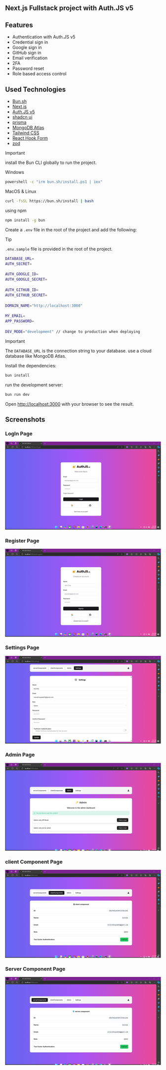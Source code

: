 ## Next.js Fullstack project with Auth.JS v5

## Features
- Authentication with Auth.JS v5
- Credential sign in
- Google sign in
- GitHub sign in
- Email verification
- 2FA
- Password reset
- Role based access control


## Used Technologies
- [Bun.sh](https://bun.sh/)
- [Next.js](https://nextjs.org/)
- [Auth.JS v5](https://authjs.dev/)
- [shadcn ui](https://ui.shadcn.com/)
- [prisma](https://www.prisma.io/)
- [MongoDB Atlas](https://www.mongodb.com/atlas)
- [Tailwind CSS](https://tailwindcss.com/)
- [React Hook Form](https://react-hook-form.com/)
- [zod](https://zod.dev/)

> [!IMPORTANT]
> install the Bun CLI globally to run the project.


Windows
```bash
powershell -c "irm bun.sh/install.ps1 | iex"
```
MacOS & Linux
```bash
curl -fsSL https://bun.sh/install | bash
```
using npm
```bash
npm install -g bun
```

Create a `.env` file in the root of the project and add the following:

> [!TIP]
> `.env.sample` file is provided in the root of the project.


```bash
DATABASE_URL=
AUTH_SECRET=

AUTH_GOOGLE_ID=
AUTH_GOOGLE_SECRET=

AUTH_GITHUB_ID=
AUTH_GITHUB_SECRET=

DOMAIN_NAME="http://localhost:3000"

MY_EMAIL=
APP_PASSWORD=

DEV_MODE="development" // change to production when deploying

  ```

> [!IMPORTANT]
> The `DATABASE_URL` is the connection string to your database.
> use a cloud database like MongoDB Atlas.

Install the dependencies:

```bash
bun install
```

run the development server:

```bash
bun run dev
```
Open [http://localhost:3000](http://localhost:3000) with your browser to see the result.


## Screenshots

### LogIn Page
![Home Page](./assets/login.png)

### Register Page
![Login Page](./assets/register.png)

### Settings Page
![Settings Page](./assets/settings.png)

### Admin Page
![Admin Page](./assets/admin.png)

### client Component Page
![Client Component Page](./assets/client.png)

### Server Component Page
![Server Component Page](./assets/server.png)
